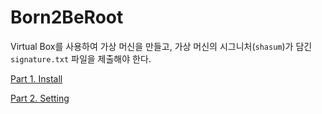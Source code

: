 # Born2BeRoot

Virtual Box를 사용하여 가상 머신을 만들고, 가상 머신의 시그니처(`shasum`)가 담긴 `signature.txt` 파일을 제출해야 한다.

[Part 1. Install](./docs/install.md)

[Part 2. Setting](./docs/setting.md)
